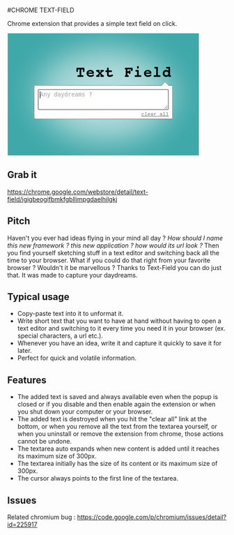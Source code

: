 #CHROME TEXT-FIELD

Chrome extension that provides a simple text field on click.

![Alt text](https://github.com/eloone/chrome-text-field/blob/master/promo440x280.png?raw=true)

## Grab it

<https://chrome.google.com/webstore/detail/text-field/igigbeogifbmkfgbllimpgdaelhilgkj>

## Pitch

Haven't you ever had ideas flying in your mind all day ? 
<i>How should I name this new framework ? this new application ? how would its url look ?</i>
Then you find yourself sketching stuff in a text editor and switching back all the time to your browser. 
What if you could do that right from your favorite browser ? Wouldn't it be marvellous ? 
Thanks to Text-Field you can do just that. It was made to capture your daydreams.
 
## Typical usage 

* Copy-paste text into it to unformat it.
* Write short text that you want to have at hand without having to open a text editor and switching to it every time you need it in your browser (ex. special characters, a url etc.).
* Whenever you have an idea, write it and capture it quickly to save it for later.
* Perfect for quick and volatile information.

## Features  

* The added text is saved and always available even when the popup is closed or if you disable and then enable again the extension or when you shut down your computer or your browser.
* The added text is destroyed when you hit the "clear all" link at the bottom, or when you remove all the text from the textarea yourself, or when you uninstall or remove the extension from chrome, those actions cannot be undone.
* The textarea auto expands when new content is added until it reaches its maximum size of 300px.
* The textarea initially has the size of its content or its maximum size of 300px.
* The cursor always points to the first line of the textarea.

## Issues
Related chromium bug : 
<https://code.google.com/p/chromium/issues/detail?id=225917>
